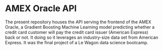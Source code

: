 # AMEX Oracle API

The present repository houses the API serving the frontend of the AMEX Oracle, a Gradient Boosting Machine Learning model predicting whether a credit card customer will pay the credit card issuer (American Express) back or not. It doing so it leverages an industry-size data set from American Express. It was the final project of a Le Wagon data science bootcamp.
